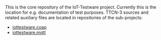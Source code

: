 This is the core repository of the IoT-Testware project. Currently this is the location for e.g. documentation of test purposes.
TTCN-3 sources and related auxiliary files are located in repositories of the sub-projects:
* [iottestware.coap](https://github.com/eclipse/iottestware.coap)
* [iottestware.mqtt](https://github.com/eclipse/iottestware.mqtt)
